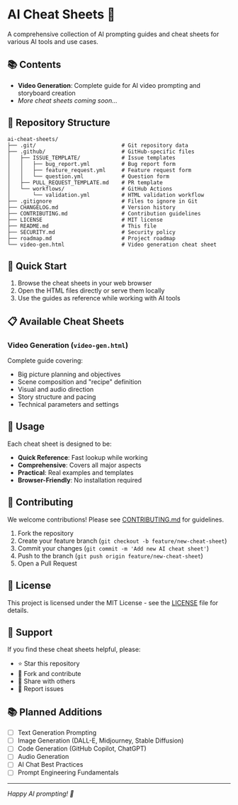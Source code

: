 # AI Cheat Sheets 🤖

A comprehensive collection of AI prompting guides and cheat sheets for various AI tools and use cases.

## 📚 Contents

- **Video Generation**: Complete guide for AI video prompting and storyboard creation
- *More cheat sheets coming soon...*

## 📁 Repository Structure

```
ai-cheat-sheets/
├── .git/                           # Git repository data
├── .github/                        # GitHub-specific files
│   ├── ISSUE_TEMPLATE/             # Issue templates
│   │   ├── bug_report.yml          # Bug report form
│   │   ├── feature_request.yml     # Feature request form
│   │   └── question.yml            # Question form
│   ├── PULL_REQUEST_TEMPLATE.md    # PR template
│   └── workflows/                  # GitHub Actions
│       └── validation.yml          # HTML validation workflow
├── .gitignore                      # Files to ignore in Git
├── CHANGELOG.md                    # Version history
├── CONTRIBUTING.md                 # Contribution guidelines
├── LICENSE                         # MIT license
├── README.md                       # This file
├── SECURITY.md                     # Security policy
├── roadmap.md                      # Project roadmap
└── video-gen.html                  # Video generation cheat sheet
```

## 🚀 Quick Start

1. Browse the cheat sheets in your web browser
2. Open the HTML files directly or serve them locally
3. Use the guides as reference while working with AI tools

## 📋 Available Cheat Sheets

### Video Generation (`video-gen.html`)
Complete guide covering:
- Big picture planning and objectives
- Scene composition and "recipe" definition
- Visual and audio direction
- Story structure and pacing
- Technical parameters and settings

## 🎯 Usage

Each cheat sheet is designed to be:
- **Quick Reference**: Fast lookup while working
- **Comprehensive**: Covers all major aspects
- **Practical**: Real examples and templates
- **Browser-Friendly**: No installation required

## 🤝 Contributing

We welcome contributions! Please see [CONTRIBUTING.md](CONTRIBUTING.md) for guidelines.

1. Fork the repository
2. Create your feature branch (`git checkout -b feature/new-cheat-sheet`)
3. Commit your changes (`git commit -m 'Add new AI cheat sheet'`)
4. Push to the branch (`git push origin feature/new-cheat-sheet`)
5. Open a Pull Request

## 📝 License

This project is licensed under the MIT License - see the [LICENSE](LICENSE) file for details.

## 🌟 Support

If you find these cheat sheets helpful, please:
- ⭐ Star this repository
- 🍴 Fork and contribute
- 📢 Share with others
- 🐛 Report issues

## 📚 Planned Additions

- [ ] Text Generation Prompting
- [ ] Image Generation (DALL-E, Midjourney, Stable Diffusion)
- [ ] Code Generation (GitHub Copilot, ChatGPT)
- [ ] Audio Generation
- [ ] AI Chat Best Practices
- [ ] Prompt Engineering Fundamentals

---

*Happy AI prompting! 🎉*
